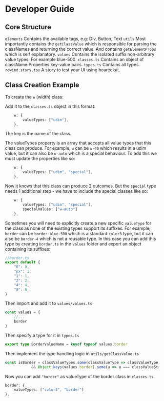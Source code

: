 # Developer Guide

## Core Structure
`elements` Contains the available tags, e.g: Div, Button, Text
`utils` Most importantly contains the `getClassValue` which is responsible for parsing the classNames and returning the correct value. And contains `getElementProps` which is self explanatory.
`values` Contains the isolated suffix non-arbitrary value types. For example blue-500. 
`classes.ts` Contains an object of className:Properties key-value pairs.
`types.ts` Contains all types.
`rowind.story.tsx` A story to test your UI using hoarcekat.

## Class Creation Example
To create the `w` (width) class:

Add it to the `classes.ts` object in this format:
```ts
    w: {
        valueTypes: ["udim"],
    },
```
The key is the name of the class.

The valueTypes property is an array that accepts all value types that this class can produce.
For example, `w` can be `w-40` which results in a udim value, but it can also be `w-auto` which
is a special behaviour. To add this we must update the properties like so:
```ts
    w: {
        valueTypes: ["udim", "special"],
    },
```
Now it knows that this class can produce 2 outcomes. But the `special` type needs 1 additional step - we have 
to include the special classes like so:
```ts
    w: {
        valueTypes: ["udim", "special"],
        specialValues: ["w-auto"]
    },
```

Sometimes you will need to explicitly create a new specific `valueType` for the class as none of the existing types support
its suffixes. For example, `border` can be `border-blue-500` which is a standard `color3` type, but it can also be
`border-4` which is not a reusable type. In this case you can add this type by creating `border.ts` in the `values` folder and
export an object containing its suffixes:
```ts
//border.ts
export default {
    "0": 0,
    "px": 1,
    "1": 1,
    "2": 2,
    "4": 4,
    "8": 8,
}
```

Then import and add it to `values/values.ts`
```ts
const values = {
    //...
    border
} 
```

Then specify a type for it in `types.ts`
```ts
export type BorderValueName = keyof typeof values.border
```

Then implement the type handling logic in `utils/getClassValue.ts`
```ts
const isBorder = classValueTypes.some(classValueType => classValueType === "border")
            && Object.keys(values.border).some(u => u === classValueString)
```

Now you can add `"border"` as valueType of the border class in `classes.ts`.
```ts
border: {
    valueTypes: ["color3", "border"]
},
```